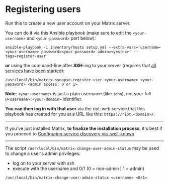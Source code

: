 # Registering users

Run this to create a new user account on your Matrix server.

You can do it via this Ansible playbook (make sure to edit the `<your-username>` and `<your-password>` part below):

```
ansible-playbook -i inventory/hosts setup.yml --extra-vars='username=<your-username> password=<your-password> admin=<yes|no>' --tags=register-user
```

**or** using the command-line after **SSH**-ing to your server (requires that [all services have been started](#starting-the-services)):

```
/usr/local/bin/matrix-synapse-register-user <your-username> <your-password> <admin access: 0 or 1>
```

**Note**: `<your-username>` is just a plain username (like `john`), not your full `@<username>:<your-domain>` identifier.

**You can then log in with that user** via the riot-web service that this playbook has created for you at a URL like this: `https://riot.<domain>/`.

-----

If you've just installed Matrix, **to finalize the installation process**, it's best if you proceed to [Configuring service discovery via .well-known](configuring-well-known.md)

-----

The script `/usr/local/bin/matrix-change-user-admin-status` may be used to change a user's admin privileges:

* log on to your server with ssh
* execute with the username and 0/1 (0 = non-admin | 1 = admin)

```
/usr/local/bin/matrix-change-user-admin-status <username> <0/1>
```
